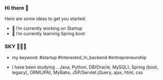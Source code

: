 ### Hi there 👋

Here are some ideas to get you started:

- 🔭 I’m currently working on Startup
- 🌱 I’m currently learning Spring boot


### SKY 👩🏻‍💻
- my keyword: #startup #Interested_In_backend #entrepreneurship

- I have been studying ..
  Java, Python, DB(Oracle, MySQL), Spring (boot, legacy), ORM(JPA), MyBatis, JSP/Servlet
  jQuery, ajax, html, css



<!--
**Jeong-sky-1003/Jeong-sky-1003** is a ✨ _special_ ✨ repository because its `README.md` (this file) appears on your GitHub profile.

